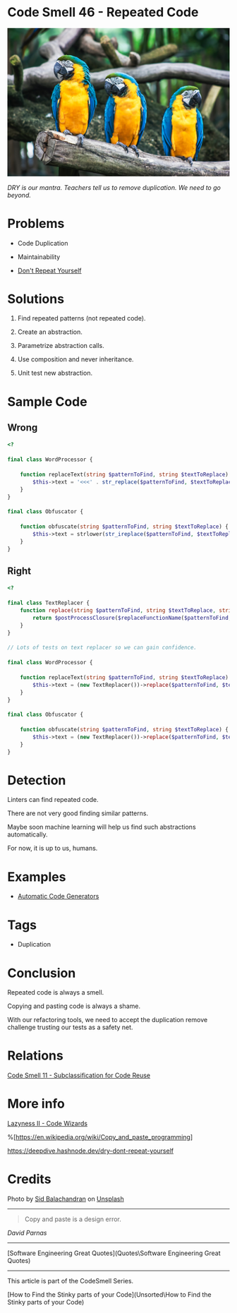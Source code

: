 # Code Smell 46 - Repeated Code

![Code Smell 46 - Repeated Code](sid-balachandran-hXttDVCwyRA-unsplash.jpg)

*DRY is our mantra. Teachers tell us to remove duplication. We need to go beyond.*

# Problems

- Code Duplication

- Maintainability

- [Don't Repeat Yourself](https://en.wikipedia.org/wiki/Don%27t_repeat_yourself)

# Solutions

1. Find repeated patterns (not repeated code).

2. Create an abstraction.

3. Parametrize abstraction calls.

4. Use composition and never inheritance.

5. Unit test new abstraction.

# Sample Code

## Wrong

[Gist Url]: # (https://gist.github.com/mcsee/b6df5d98efbecc9be783006d364e63f8)
```php
<?

final class WordProcessor {

    function replaceText(string $patternToFind, string $textToReplace) {
        $this->text = '<<<' . str_replace($patternToFind, $textToReplace, $this->text) . '>>>';
    }
}

final class Obfuscator {

    function obfuscate(string $patternToFind, string $textToReplace) {
        $this->text = strlower(str_ireplace($patternToFind, $textToReplace, $this->text));
    }
}
```

## Right

[Gist Url]: # (https://gist.github.com/mcsee/4eb63e5acfcdda39b24e3f6a73eb0bdb)
```php
<?

final class TextReplacer {
    function replace(string $patternToFind, string $textToReplace, string $subject, string $replaceFunctionName, $postProcessClosure) {
        return $postProcessClosure($replaceFunctionName($patternToFind, $textToReplace, $subject));
    }
}

// Lots of tests on text replacer so we can gain confidence.

final class WordProcessor {

    function replaceText(string $patternToFind, string $textToReplace) {
        $this->text = (new TextReplacer())->replace($patternToFind, $textToReplace, $this->text, 'str_replace', fn($text) => '<<<' . $text . '>>>');
    }
}

final class Obfuscator {

    function obfuscate(string $patternToFind, string $textToReplace) {
        $this->text = (new TextReplacer())->replace($patternToFind, $textToReplace, $this->text, 'str_ireplace', fn($text) => strlower($text));
    }
}
```

# Detection

Linters can find repeated code. 

There are not very good finding similar patterns. 

Maybe soon machine learning will help us find such abstractions automatically. 

For now, it is up to us, humans.

# Examples

- [Automatic Code Generators](https://maximilianocontieri.com/lazyness-ii-code-wizards)

# Tags

- Duplication

# Conclusion

Repeated code is always a smell. 

Copying and pasting code is always a shame.

With our refactoring tools, we need to accept the duplication remove challenge trusting our tests as a safety net.

# Relations

[Code Smell 11 - Subclassification for Code Reuse](https://maximilianocontieri.com/code-smell-11-subclassification-for-code-reuse)

# More info

[Lazyness II - Code Wizards](https://maximilianocontieri.com/lazyness-ii-code-wizards)

%[https://en.wikipedia.org/wiki/Copy_and_paste_programming]

https://deepdive.hashnode.dev/dry-dont-repeat-yourself

# Credits

Photo by [Sid Balachandran](https://unsplash.com/@itookthose) on [Unsplash](https://unsplash.com/s/photos/parrot)

* * *

> Copy and paste is a design error. 

_David Parnas_
 
* * *
 
[Software Engineering Great Quotes](Quotes\Software Engineering Great Quotes)

* * *

This article is part of the CodeSmell Series.

[How to Find the Stinky parts of your Code](Unsorted\How to Find the Stinky parts of your Code)